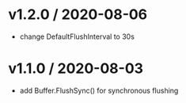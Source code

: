 
v1.2.0 / 2020-08-06
===================

  * change DefaultFlushInterval to 30s

v1.1.0 / 2020-08-03
===================

  * add Buffer.FlushSync() for synchronous flushing
